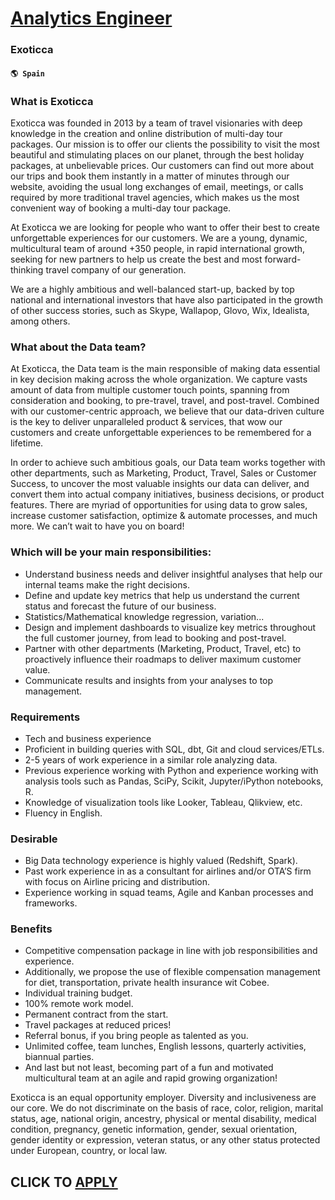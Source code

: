 # [Analytics Engineer](https://www.remotewlb.com/apply/analytics-engineer-61936)  
### Exoticca  
#### `🌎 Spain`  

### What is Exoticca

Exoticca was founded in 2013 by a team of travel visionaries with deep knowledge in the creation and online distribution of multi-day tour packages. Our mission is to offer our clients the possibility to visit the most beautiful and stimulating places on our planet, through the best holiday packages, at unbelievable prices. Our customers can find out more about our trips and book them instantly in a matter of minutes through our website, avoiding the usual long exchanges of email, meetings, or calls required by more traditional travel agencies, which makes us the most convenient way of booking a multi-day tour package.

At Exoticca we are looking for people who want to offer their best to create unforgettable experiences for our customers. We are a young, dynamic, multicultural team of around +350 people, in rapid international growth, seeking for new partners to help us create the best and most forward-thinking travel company of our generation.

We are a highly ambitious and well-balanced start-up, backed by top national and international investors that have also participated in the growth of other success stories, such as Skype, Wallapop, Glovo, Wix, Idealista, among others.

### What about the Data team?

At Exoticca, the Data team is the main responsible of making data essential in key decision making across the whole organization. We capture vasts amount of data from multiple customer touch points, spanning from consideration and booking, to pre-travel, travel, and post-travel. Combined with our customer-centric approach, we believe that our data-driven culture is the key to deliver unparalleled product & services, that wow our customers and create unforgettable experiences to be remembered for a lifetime.

In order to achieve such ambitious goals, our Data team works together with other departments, such as Marketing, Product, Travel, Sales or Customer Success, to uncover the most valuable insights our data can deliver, and convert them into actual company initiatives, business decisions, or product features. There are myriad of opportunities for using data to grow sales, increase customer satisfaction, optimize & automate processes, and much more. We can’t wait to have you on board!

### Which will be your main responsibilities:

  * Understand business needs and deliver insightful analyses that help our internal teams make the right decisions.
  * Define and update key metrics that help us understand the current status and forecast the future of our business.
  * Statistics/Mathematical knowledge regression, variation...
  * Design and implement dashboards to visualize key metrics throughout the full customer journey, from lead to booking and post-travel.
  * Partner with other departments (Marketing, Product, Travel, etc) to proactively influence their roadmaps to deliver maximum customer value.
  * Communicate results and insights from your analyses to top management.

### Requirements

  * Tech and business experience
  * Proficient in building queries with SQL, dbt, Git and cloud services/ETLs.
  * 2-5 years of work experience in a similar role analyzing data.
  * Previous experience working with Python and experience working with analysis tools such as Pandas, SciPy, Scikit, Jupyter/iPython notebooks, R.
  * Knowledge of visualization tools like Looker, Tableau, Qlikview, etc.
  * Fluency in English.

### Desirable

  * Big Data technology experience is highly valued (Redshift, Spark). 
  * Past work experience in as a consultant for airlines and/or OTA’S firm with focus on Airline pricing and distribution.
  * Experience working in squad teams, Agile and Kanban processes and frameworks.

### Benefits

  * Competitive compensation package in line with job responsibilities and experience.
  * Additionally, we propose the use of flexible compensation management for diet, transportation, private health insurance wit Cobee.
  * Individual training budget.
  * 100% remote work model.
  * Permanent contract from the start.
  * Travel packages at reduced prices!
  * Referral bonus, if you bring people as talented as you.
  * Unlimited coffee, team lunches, English lessons, quarterly activities, biannual parties.
  * And last but not least, becoming part of a fun and motivated multicultural team at an agile and rapid growing organization!

Exoticca is an equal opportunity employer. Diversity and inclusiveness are our core. We do not discriminate on the basis of race, color, religion, marital status, age, national origin, ancestry, physical or mental disability, medical condition, pregnancy, genetic information, gender, sexual orientation, gender identity or expression, veteran status, or any other status protected under European, country, or local law.

  
## CLICK TO [APPLY](https://www.remotewlb.com/apply/analytics-engineer-61936)

